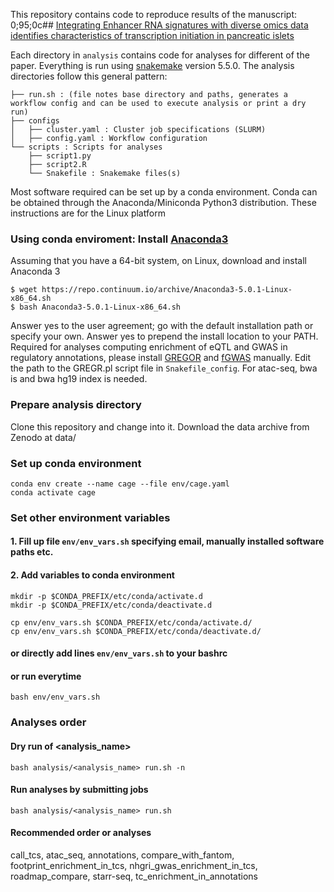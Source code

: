 This repository contains code to reproduce results of the manuscript: 
0;95;0c## [Integrating Enhancer RNA signatures with diverse omics data identifies characteristics of transcription initiation in pancreatic islets](https://www.biorxiv.org/content/10.1101/812552v1)
	
Each directory in `analysis` contains code for analyses for different of the paper. Everything is run using [snakemake](http://snakemake.readthedocs.io/en/latest/) version 5.5.0. The analysis directories follow this general pattern:
```
├── run.sh : (file notes base directory and paths, generates a workflow config and can be used to execute analysis or print a dry run) 
├── configs
│   ├── cluster.yaml : Cluster job specifications (SLURM)
│   ├── config.yaml : Workflow configuration 
└── scripts : Scripts for analyses
    ├── script1.py
    ├── script2.R
    └── Snakefile : Snakemake files(s) 
```

Most software required can be set up by a conda environment. Conda can be obtained through the Anaconda/Miniconda Python3 distribution. These instructions are for the Linux platform

### Using conda enviroment: Install [Anaconda3](https://conda.io/docs/user-guide/install/index.html)
Assuming that you have a 64-bit system, on Linux, download and install Anaconda 3
```
$ wget https://repo.continuum.io/archive/Anaconda3-5.0.1-Linux-x86_64.sh
$ bash Anaconda3-5.0.1-Linux-x86_64.sh
```
Answer yes to the user agreement; go with the default installation path or specify your own. Answer yes to prepend the install location to your PATH.
Required for analyses computing enrichment of eQTL and GWAS in regulatory annotations, please install [GREGOR](https://genome.sph.umich.edu/wiki/GREGOR) and [fGWAS](https://github.com/joepickrell/fgwas) manually. Edit the path to the GREGR.pl script file in `Snakefile_config`. For atac-seq, bwa is and bwa hg19 index is needed.
	
### Prepare analysis directory
Clone this repository and change into it.
Download the data archive from Zenodo at data/
	 	
### Set up conda environment
```
conda env create --name cage --file env/cage.yaml
conda activate cage
```
	
### Set other environment variables
#### 1. Fill up file `env/env_vars.sh` specifying email, manually installed software paths etc.
#### 2. Add variables to conda environment 
```
mkdir -p $CONDA_PREFIX/etc/conda/activate.d
mkdir -p $CONDA_PREFIX/etc/conda/deactivate.d

cp env/env_vars.sh $CONDA_PREFIX/etc/conda/activate.d/
cp env/env_vars.sh $CONDA_PREFIX/etc/conda/deactivate.d/
```
#### or directly add lines `env/env_vars.sh` to your bashrc
#### or run everytime
```
bash env/env_vars.sh
```

### Analyses order
#### Dry run of <analysis_name>
```
bash analysis/<analysis_name> run.sh -n
```
#### Run analyses by submitting jobs
```
bash analysis/<analysis_name> run.sh
```
#### Recommended order or analyses
call_tcs,
atac_seq,
annotations,
compare_with_fantom,
footprint_enrichment_in_tcs,
nhgri_gwas_enrichment_in_tcs,
roadmap_compare,
starr-seq,
tc_enrichment_in_annotations
